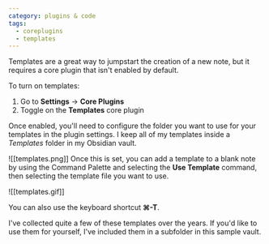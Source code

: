 ```yaml
---
category: plugins & code
tags:
  - coreplugins
  - templates
---
```

Templates are a great way to jumpstart the creation of a new note, but it requires a core plugin that isn't enabled by default.

To turn on templates:

1. Go to **Settings** → **Core Plugins**
2. Toggle on the **Templates** core plugin

Once enabled, you'll need to configure the folder you want to use for your templates in the plugin settings. I keep all of my templates inside a _Templates_ folder in my Obsidian vault.

![[templates.png]]
Once this is set, you can add a template to a blank note by using the Command Palette and selecting the **Use Template** command, then selecting the template file you want to use.

![[templates.gif]]

You can also use the keyboard shortcut **⌘-T**.

I've collected quite a few of these templates over the years. If you'd like to use them for yourself, I've included them in a subfolder in this sample vault.